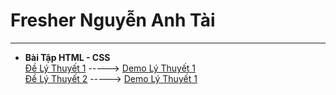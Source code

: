 # Fresher Nguyễn Anh Tài
---
- **Bài Tập HTML - CSS**  
[Đề Lý Thuyết 1](https://anhtairyu.github.io/html-css/lythuyet1/LyThuyet1_html.jpg) -----> [Demo Lý Thuyết 1](https://anhtairyu.github.io/html-css/lythuyet1/index.html)  
[Đề Lý Thuyết 2](https://anhtairyu.github.io/html-css/lythuyet2/lythuyet2.png) -----> [Demo Lý Thuyết 1](https://anhtairyu.github.io/html-css/lythuyet2/index.html)
